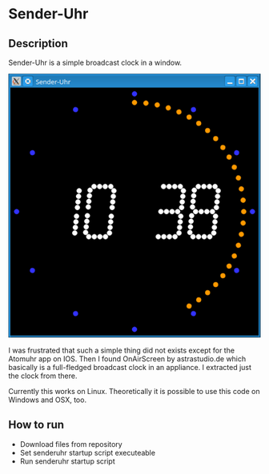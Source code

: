 # Sender-Uhr
## Description

Sender-Uhr is a simple broadcast clock in a window.

![screenshot](screenshot-senderuhr.png)

I was frustrated that such a simple thing did not exists except for the Atomuhr app on IOS. Then I found OnAirScreen by astrastudio.de which basically is a full-fledged
broadcast clock in an appliance. I extracted just the clock from there.

Currently this works on Linux. Theoretically it is possible to use this code on Windows and OSX, too.

## How to run

* Download files from repository
* Set senderuhr startup script executeable
* Run senderuhr startup script
